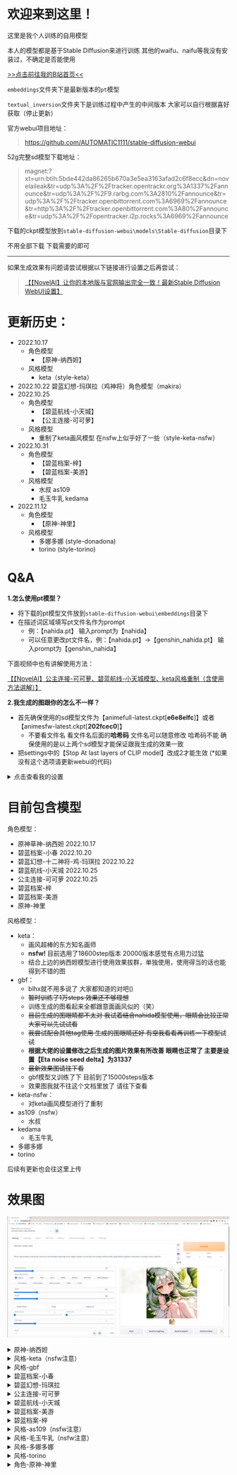 # 欢迎来到这里！

这里是我个人训练的自用模型

本人的模型都是基于Stable Diffusion来进行训练 其他的waifu、naifu等我没有安装过，不确定是否能使用

[>>点击前往我的B站首页<<](https://space.bilibili.com/4149006)

`embeddings`文件夹下是最新版本的`pt`模型

`textual_inversion`文件夹下是训练过程中产生的中间版本 大家可以自行根据喜好获取（停止更新）

官方webui项目地址：
>https://github.com/AUTOMATIC1111/stable-diffusion-webui

52g完整sd模型下载地址：

>magnet:?xt=urn:btih:5bde442da86265b670a3e5ea3163afad2c6f8ecc&dn=novelaileak&tr=udp%3A%2F%2Ftracker.opentrackr.org%3A1337%2Fannounce&tr=udp%3A%2F%2F9.rarbg.com%3A2810%2Fannounce&tr=udp%3A%2F%2Ftracker.openbittorrent.com%3A6969%2Fannounce&tr=http%3A%2F%2Ftracker.openbittorrent.com%3A80%2Fannounce&tr=udp%3A%2F%2Fopentracker.i2p.rocks%3A6969%2Fannounce

下载的ckpt模型放到`stable-diffusion-webui\models\Stable-diffusion`目录下

不用全部下载 下载需要的即可

---

如果生成效果有问题请尝试根据以下链接进行设置之后再尝试：

>[【【NovelAI】让你的本地版与官网输出完全一致！最新Stable Diffusion WebUI设置】](https://www.bilibili.com/video/BV1nP411N7CG?share_source=copy_web&vd_source=e79365640d1097b8c8937eac877c95bd)

# 更新历史：
- 2022.10.17
  - 角色模型
    - 【原神-纳西妲】
  - 风格模型
    - keta（style-keta）
- 2022.10.22 碧蓝幻想-玛琪拉（鸡神将）角色模型（makira）
- 2022.10.25 
  - 角色模型
    - 【碧蓝航线-小天城】
    - 【公主连接-可可萝】
  - 风格模型
    - 重制了keta画风模型 在nsfw上似乎好了一些（style-keta-nsfw）
- 2022.10.31
  - 角色模型
    - 【碧蓝档案-梓】
    - 【碧蓝档案-美游】
  - 风格模型
    - 水叔 as109
    - 毛玉牛乳 kedama
- 2022.11.12
  - 角色模型
    - 【原神-神里】
  - 风格模型
    - 多娜多娜 (style-donadona)
    - torino (style-torino)

# Q&A

**1.怎么使用pt模型？**

  - 将下载的pt模型文件放到`stable-diffusion-webui\embeddings`目录下
  - 在描述词区域填写pt文件名作为prompt
    - 例：【nahida.pt】 输入prompt为【nahida】 
    - 可以任意更改pt文件名，例：【nahida.pt】->【genshin_nahida.pt】 输入prompt为【genshin_nahida】
  
  下面视频中也有讲解使用方法：
  
  [【【NovelAI】公主连接-可可萝、碧蓝航线-小天城模型、keta风格重制（含使用方法讲解）】](https://www.bilibili.com/video/BV1bP4y1S7DA/?share_source=copy_web&vd_source=e79365640d1097b8c8937eac877c95bd)

**2.我生成的图跟你的怎么不一样？**
  - 首先确保使用的sd模型文件为【animefull-latest.ckpt[**e6e8elfc**]】或者【animesfw-latest.ckpt[**202fcec0**]】
    - 不要看文件名 看文件名后面的**哈希码** 文件名可以随意修改 哈希码不能 确保使用的是以上两个sd模型才能保证跟我生成的效果一致
  - 把settings中的【Stop At last layers of CLIP model】改成2才能生效 (*如果没有这个选项请更新webui的代码)

<details>
  <summary>点击查看我的设置</summary>

  ![](https://github.com/710765989/my_textual_inversions/blob/main/%E6%95%88%E6%9E%9C%E5%9B%BE/setting1.png)

  ![](https://github.com/710765989/my_textual_inversions/blob/main/%E6%95%88%E6%9E%9C%E5%9B%BE/setting2.png)
</details>

# 目前包含模型

角色模型：

- 原神草神-纳西妲 2022.10.17
- 碧蓝档案-小春 2022.10.20
- 碧蓝幻想-十二神将-鸡-玛琪拉 2022.10.22
- 碧蓝航线-小天城 2022.10.25
- 公主连接-可可萝 2022.10.25
- 碧蓝档案-梓
- 碧蓝档案-美游
- 原神-神里

风格模型：

- keta：
  - 画风超棒的东方知名画师
  - **nsfw!** 目前选用了18600step版本 20000版本感觉有点用力过猛
  - 结合上边的纳西妲模型进行使用效果拔群，单独使用，使用得当的话也能得到不错的图
- gbf：
  - blhx就不用多说了 大家都知道的对吧()
  - ~~暂时训练了1万steps 效果还不够理想~~
  - 训练生成的图看起来全都跟意面画风似的（笑）
  - ~~目前生成的图眼睛都不太对 我试着结合nahida模型使用，眼睛会比较正常 大家可以先试试看~~
  - ~~我尝试配合其他tag使用 生成的图眼睛还好 有空我看看再训练一下模型试试~~
  - **根据大佬的设置修改之后生成的图片效果有所改善 眼睛也正常了 主要是设置【Eta noise seed delta】为31337**
  - ~~最新效果图请往下看~~
  - gbf模型又训练了下 目前到了15000steps版本
  - 效果图我就不往这个文档里放了 请往下查看
- keta-nsfw：
  - 对keta画风模型进行了重制
- as109（nsfw）
  - 水叔
- kedama
  - 毛玉牛乳
- 多娜多娜
- torino

后续有更新也会往这里上传

# 效果图
![](https://github.com/710765989/my_textual_inversions/blob/main/%E6%95%88%E6%9E%9C%E5%9B%BE/%E7%94%9F%E6%88%90%E5%B1%95%E7%A4%BA.png)

<details>
  <summary>原神-纳西妲</summary>
  
  ![](https://github.com/710765989/my_textual_inversions/blob/main/%E6%95%88%E6%9E%9C%E5%9B%BE/%E7%BA%B3%E8%A5%BF%E5%A6%B2.jpg)
</details>

<details>
  <summary>风格-keta（nsfw注意）</summary>
  
  ![](https://github.com/710765989/my_textual_inversions/blob/main/%E6%95%88%E6%9E%9C%E5%9B%BE/keta-nsfw.jpg)
</details>

<details>
  <summary>风格-gbf</summary>
  
  ![](https://github.com/710765989/my_textual_inversions/blob/main/%E6%95%88%E6%9E%9C%E5%9B%BE/gbf.jpg)
</details>

<details>
  <summary>碧蓝档案-小春</summary>
  
  ![](https://github.com/710765989/my_textual_inversions/blob/main/%E6%95%88%E6%9E%9C%E5%9B%BE/%E7%A2%A7%E8%93%9D%E6%A1%A3%E6%A1%88-%E5%B0%8F%E6%98%A5.jpg)
</details>

<details>
  <summary>碧蓝幻想-玛琪拉</summary>
  
  ![](https://github.com/710765989/my_textual_inversions/blob/main/%E6%95%88%E6%9E%9C%E5%9B%BE/gbf-%E7%8E%9B%E7%90%AA%E6%8B%89.jpg)
</details>

<details>
  <summary>公主连接-可可萝</summary>
  
  ![](https://github.com/710765989/my_textual_inversions/blob/main/%E6%95%88%E6%9E%9C%E5%9B%BE/%E5%85%AC%E4%B8%BB%E8%BF%9E%E6%8E%A5-%E5%8F%AF%E5%8F%AF%E8%90%9D.jpg)
</details>

<details>
  <summary>碧蓝航线-小天城</summary>
  
  ![](https://github.com/710765989/my_textual_inversions/blob/main/%E6%95%88%E6%9E%9C%E5%9B%BE/%E7%A2%A7%E8%93%9D%E8%88%AA%E7%BA%BF-%E5%B0%8F%E5%A4%A9%E5%9F%8E.jpg)
</details>

<details>
  <summary>碧蓝档案-美游</summary>
  
  ![](https://github.com/710765989/my_textual_inversions/blob/main/%E6%95%88%E6%9E%9C%E5%9B%BE/%E7%A2%A7%E8%93%9D%E6%A1%A3%E6%A1%88-%E7%BE%8E%E6%B8%B8.jpg)
</details>

<details>
  <summary>碧蓝档案-梓</summary>
  
  ![](https://github.com/710765989/my_textual_inversions/blob/main/%E6%95%88%E6%9E%9C%E5%9B%BE/%E7%A2%A7%E8%93%9D%E6%A1%A3%E6%A1%88-%E6%A2%93.jpg)
</details>

<details>
  <summary>风格-as109（nsfw注意）</summary>
  
  ![](https://github.com/710765989/my_textual_inversions/blob/main/%E6%95%88%E6%9E%9C%E5%9B%BE/as109.jpg)
</details>

<details>
  <summary>风格-毛玉牛乳（nsfw注意）</summary>
  
  ![](https://github.com/710765989/my_textual_inversions/blob/main/%E6%95%88%E6%9E%9C%E5%9B%BE/kedama.jpg)
</details>

<details>
  <summary>风格-多娜多娜</summary>
  
  ![](https://github.com/710765989/my_textual_inversions/blob/main/%E6%95%88%E6%9E%9C%E5%9B%BE/donadona.jpg)
</details>

<details>
  <summary>风格-torino</summary>
  
  ![](https://github.com/710765989/my_textual_inversions/blob/main/%E6%95%88%E6%9E%9C%E5%9B%BE/torino.jpg)
</details>

<details>
  <summary>角色-原神-神里</summary>
  
  ![](https://github.com/710765989/my_textual_inversions/blob/main/%E6%95%88%E6%9E%9C%E5%9B%BE/%E7%A5%9E%E9%87%8C.jpg)
</details>

